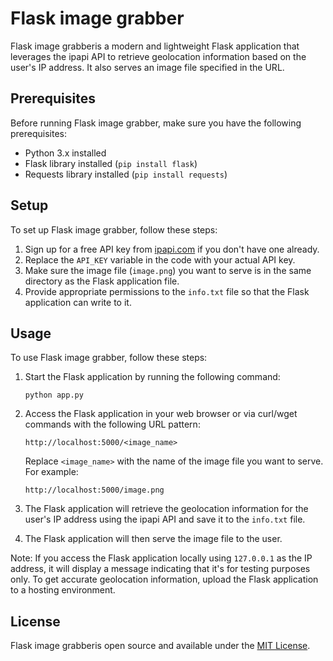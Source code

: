 # Flask image grabber

Flask image grabberis a modern and lightweight Flask application that leverages the ipapi API to retrieve geolocation information based on the user's IP address. It also serves an image file specified in the URL.

## Prerequisites

Before running Flask image grabber, make sure you have the following prerequisites:

- Python 3.x installed
- Flask library installed (`pip install flask`)
- Requests library installed (`pip install requests`)

## Setup

To set up Flask image grabber, follow these steps:

1. Sign up for a free API key from [ipapi.com](https://ipapi.com/) if you don't have one already.
2. Replace the `API_KEY` variable in the code with your actual API key.
3. Make sure the image file (`image.png`) you want to serve is in the same directory as the Flask application file.
4. Provide appropriate permissions to the `info.txt` file so that the Flask application can write to it.

## Usage

To use Flask image grabber, follow these steps:

1. Start the Flask application by running the following command:
    ```
    python app.py
    ```

2. Access the Flask application in your web browser or via curl/wget commands with the following URL pattern:
    ```
    http://localhost:5000/<image_name>
    ```

    Replace `<image_name>` with the name of the image file you want to serve. For example:
    ```
    http://localhost:5000/image.png
    ```

3. The Flask application will retrieve the geolocation information for the user's IP address using the ipapi API and save it to the `info.txt` file.
4. The Flask application will then serve the image file to the user.

Note: If you access the Flask application locally using `127.0.0.1` as the IP address, it will display a message indicating that it's for testing purposes only. To get accurate geolocation information, upload the Flask application to a hosting environment.

## License

Flask image grabberis open source and available under the [MIT License](LICENSE).
